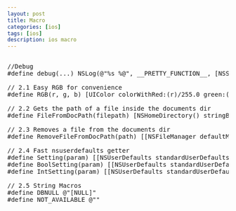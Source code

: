 ```yaml
---
layout: post
title: Macro
categories: [ios]
tags: [ios]
description: ios macro
---
```


<pre class="prettyPrint">

//Debug
#define debug(...) NSLog(@"%s %@", __PRETTY_FUNCTION__, [NSString stringWithFormat:__VA_ARGS__])

// 2.1 Easy RGB for convenience
#define RGB(r, g, b) [UIColor colorWithRed:(r)/255.0 green:(g)/255.0 blue:(b)/255.0 alpha:1]

// 2.2 Gets the path of a file inside the documents dir
#define FileFromDocPath(filepath) [NSHomeDirectory() stringByAppendingPathComponent:(filepath)]

// 2.3 Removes a file from the documents dir
#define RemoveFileFromDocPath(path) [[NSFileManager defaultManager] removeItemAtPath:[NSHomeDirectory() stringByAppendingPathComponent:(path)] error:nil]

// 2.4 Fast nsuserdefaults getter
#define Setting(param) [[NSUserDefaults standardUserDefaults] objectForKey:(param)]
#define BoolSetting(param) [[NSUserDefaults standardUserDefaults] boolForKey:(param)]
#define IntSetting(param) [[NSUserDefaults standardUserDefaults] integerForKey:(param)]

// 2.5 String Macros
#define DBNULL @"[NULL]"
#define NOT_AVAILABLE @""

</pre>





